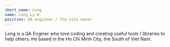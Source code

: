 ```yaml
---
short_name: Long
name: Long Ly H.
position: QA enginner / the site owner
---
```


Long is a QA Enginer who love coding and creating useful tools / libraries to help others. 
He based in the Ho Chi Minh City, the South of Viet Nam.

